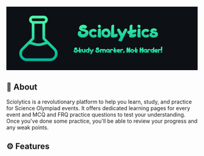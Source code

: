 ![Sciolytics Banner](/public/SciolyticsBanner.jpg "Sciolytics Banner")
## 📖 About
Sciolytics is a revolutionary platform to help you learn, study, and practice for Science Olympiad events. It offers dedicated learning pages for every event and MCQ and FRQ practice questions to test your understanding. Once you've done some practice, you'll be able to review your progress and any weak points.

## ⚙️ Features
